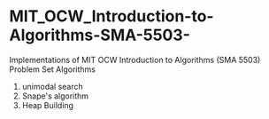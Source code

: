 # MIT_OCW_Introduction-to-Algorithms-SMA-5503-
Implementations of MIT OCW Introduction to Algorithms (SMA 5503) Problem Set Algorithms
1. unimodal search
2. Snape's algorithm
3. Heap Building
